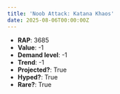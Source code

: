 ```yaml
---
title: 'Noob Attack: Katana Khaos'
date: 2025-08-06T00:00:00Z
---
```

- **RAP**: 3685
- **Value**: -1
- **Demand level**: -1
- **Trend**: -1
- **Projected?**: True
- **Hyped?**: True
- **Rare?**: True
